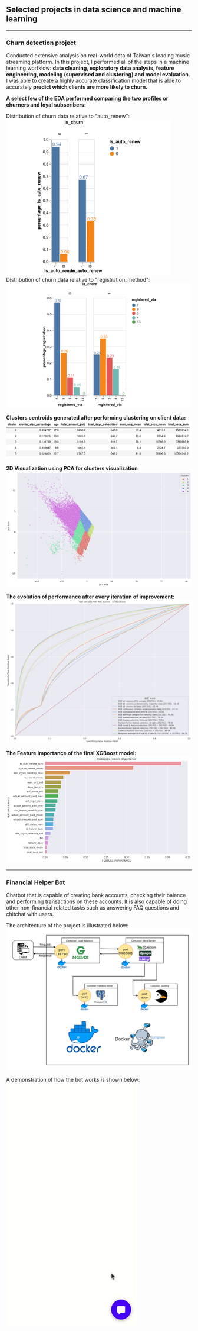 ## Selected projects in data science and machine learning

---
### Churn detection project
Conducted extensive analysis on real-world data of Taiwan's leading music streaming platform.
In this project, I performed all of the steps in a machine learning worfklow: <b>data cleaning, exploratory data analysis,
feature engineering, modeling (supervised and clustering) and model evaluation.</b>
I was able to create a highly accurate classification model that is able to accurately <b>predict which clients are more likely to churn.</b>

<b>A select few of the EDA performed comparing the two profiles or churners and loyal subscribers:</b>

Distribution of churn data relative to "auto_renew":
<img src="assets/auto_renew.png?raw=true" />
Distribution of churn data relative to "registration_method":
<img src="assets/registration_method.png?raw=true" />

<b>Clusters centroids generated after performing clustering on client data:</b>
<img src="assets/clusters_centroids.png?raw=true" />

<b>2D Visualization using PCA for clusters visualization</b>
<img src="assets/pca_kmeans.png?raw=true" />

<b>The evolution of performance after every iteration of improvement:</b>
<img src="assets/evolution_iterations.png?raw=true" />

<b>The Feature Importance of the final XGBoost model:</b>
<img src="assets/xgb_feat_importance.png?raw=true" />

---
### Financial Helper Bot
Chatbot that is capable of creating bank accounts, checking their balance and performing transactions on these accounts. It is also capable of doing other non-financial related tasks such as answering FAQ questions and chitchat with users.

The architecture of the project is illustrated below:
<img src="assets/graph_docker.jpg?raw=true" />

A demonstration of how the bot works is shown below:
<img src="assets/financial_bot.gif?raw=true" />